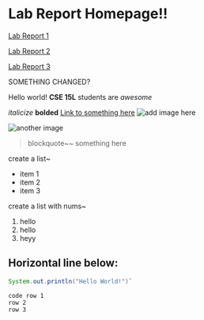 # Lab Report Homepage!!

[Lab Report 1](lab-report-1-week-2.html)

[Lab Report 2](lab-report-2-week-4.html)

[Lab Report 3](lab-report-3-week-6.html)

SOMETHING CHANGED?

Hello world!
**CSE 15L**  students are *awesome*

*italicize*
**bolded**
[Link to something here](https://www.youtube.com/)
![add image here](https://scontent.xx.fbcdn.net/v/t1.15752-9/277895843_371339571392280_7126185324265341514_n.png?_nc_cat=101&ccb=1-5&_nc_sid=aee45a&_nc_ohc=938F6MPl694AX9kRR44&_nc_ad=z-m&_nc_cid=0&_nc_ht=scontent.xx&oh=03_AVJlCZe2EnfgYnFE_youVtb1kGPknR9cXpHIveowCw1o5g&oe=6291120D)

![another image](https://scontent.xx.fbcdn.net/v/t1.15752-9/259502046_868454117115751_3352650607741416557_n.png?_nc_cat=103&ccb=1-5&_nc_sid=aee45a&_nc_ohc=A_cKvSq3iGYAX_fhLt4&_nc_ad=z-m&_nc_cid=0&_nc_ht=scontent.xx&oh=03_AVI0WjUDF6npKH4kxQa_xSfJTYCWrQXU_fBDIv9PIPJaTQ&oe=6290C752)

> blockquote~~ something here


create a list~
* item 1
* item 2
* item 3


create a list with nums~
1. hello
2. hello
3. heyy

Horizontal line below:
---
```Java
System.out.println("Hello World!")`
```

```
code row 1
row 2
row 3
```
